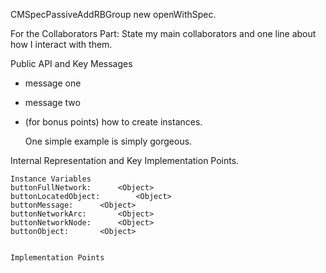 CMSpecPassiveAddRBGroup new openWithSpec.

For the Collaborators Part: State my main collaborators and one line about how I interact with them. 

Public API and Key Messages

- message one   
- message two 
- (for bonus points) how to create instances.

   One simple example is simply gorgeous.
 
Internal Representation and Key Implementation Points.

    Instance Variables
	buttonFullNetwork:		<Object>
	buttonLocatedObject:		<Object>
	buttonMessage:		<Object>
	buttonNetworkArc:		<Object>
	buttonNetworkNode:		<Object>
	buttonObject:		<Object>


    Implementation Points